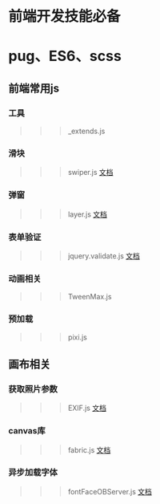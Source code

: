 # 前端开发技能必备
# pug、ES6、scss


## 前端常用js

### 工具
>>> _extends.js 

### 滑块
>>> swiper.js [文档](https://www.swiper.com.cn/)

### 弹窗
>>> layer.js [文档](http://layer.layui.com/)

### 表单验证
>>> jquery.validate.js [文档](http://www.h-ui.net/lib/jQuery.validation.shtml)

### 动画相关
>>> TweenMax.js

### 预加载
>>> pixi.js

## 画布相关
 
### 获取照片参数
>>> EXIF.js [文档](https://github.com/exif-js/exif-js)

### canvas库
>>> fabric.js [文档](http://fabricjs.com/)

### 异步加载字体
>>> fontFaceOBServer.js [文档](https://github.com/bramstein/fontfaceobserver)